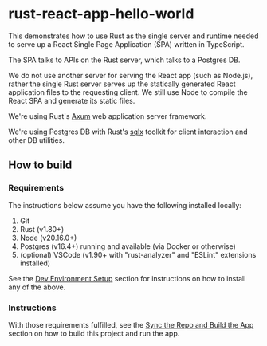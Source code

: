 # rust-react-app-hello-world

This demonstrates how to use Rust as the single server and runtime needed to serve up a React Single Page Application (SPA) written in TypeScript. 

The SPA talks to APIs on the Rust server, which talks to a Postgres DB. 

We do not use another server for serving the React app (such as Node.js), rather the single Rust server serves up the statically generated React application files to the requesting client. We still use Node to compile the React SPA and generate its static files. 

We're using Rust's [Axum](https://docs.rs/axum/latest/axum/) web application server framework.

We're using Postgres DB with Rust's [sqlx](https://docs.rs/sqlx/latest/sqlx/) toolkit for client interaction and other DB utilities.


## How to build 

### Requirements
The instructions below assume you have the following installed locally: 
1. Git 
2. Rust (v1.80+) 
3. Node (v20.16.0+)
4. Postgres (v16.4+) running and available (via Docker or otherwise)
5. (optional) VSCode (v1.90+ with "rust-analyzer" and "ESLint" extensions installed) 

See the [Dev Environment Setup](https://docs.google.com/document/d/1XNp3Rvjv013czinhsvlJ8TVzIqlS23XuRvU68ydVp28/edit#heading=h.nmiyh3e307cw) section for instructions on how to install any of the above.

### Instructions
With those requirements fulfilled, see the [Sync the Repo and Build the App](https://docs.google.com/document/d/1XNp3Rvjv013czinhsvlJ8TVzIqlS23XuRvU68ydVp28/edit#heading=h.xjl3tbax05i7) section on how to build this project and run the app.
